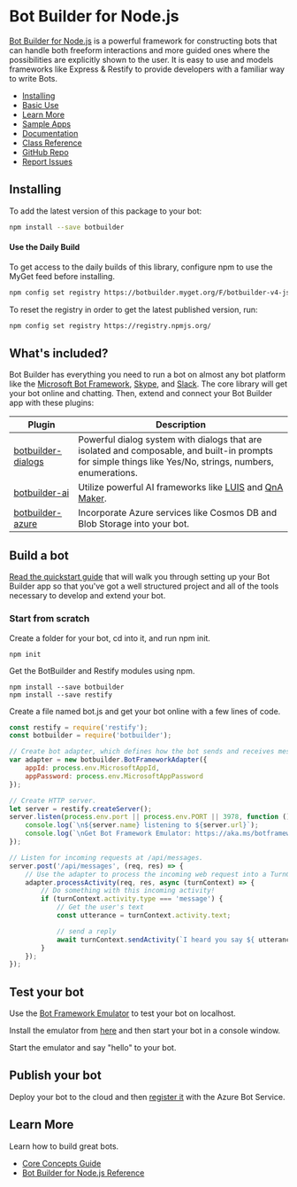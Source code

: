 # Bot Builder for Node.js
[Bot Builder for Node.js](http://docs.botframework.com/builder/node/overview/) is a powerful framework for constructing bots that can handle both freeform interactions and more guided ones where the possibilities are explicitly shown to the user. It is easy to use and models frameworks like Express & Restify to provide developers with a familiar way to write Bots.

- [Installing](#installing)
- [Basic Use](#build-a-bot)
- [Learn More](#learn-more)
- [Sample Apps](https://github.com/Microsoft/BotBuilder-Samples)
- [Documentation](https://docs.microsoft.com/en-us/azure/bot-service/bot-service-overview-introduction?view=azure-bot-service-4.0)
- [Class Reference](https://docs.microsoft.com/en-us/javascript/api/botbuilder/)
- [GitHub Repo](https://github.com/Microsoft/botbuilder-js)
- [Report Issues](https://github.com/Microsoft/botbuilder-js/issues)

## Installing
To add the latest version of this package to your bot:

```bash
npm install --save botbuilder
```

#### Use the Daily Build

To get access to the daily builds of this library, configure npm to use the MyGet feed before installing.

```bash
npm config set registry https://botbuilder.myget.org/F/botbuilder-v4-js-daily/npm/
```

To reset the registry in order to get the latest published version, run:
```bash
npm config set registry https://registry.npmjs.org/
```

## What's included?

Bot Builder has everything you need to run a bot on almost any bot platform like the [Microsoft Bot Framework](http://botframework.com), [Skype](http://skype.com), and [Slack](http://slack.com). The core library will get your bot online and chatting.
Then, extend and connect your Bot Builder app with these plugins:

| Plugin | Description
|--- |---
| [botbuilder-dialogs](https://github.com/microsoft/botbuilder-js/tree/master/libraries/botbuilder-dialogs/README.md) | Powerful dialog system with dialogs that are isolated and composable, and built-in prompts for simple things like Yes/No, strings, numbers, enumerations.
| [botbuilder-ai](https://github.com/microsoft/botbuilder-js/tree/master/libraries/botbuilder-dialogs/README.md) | Utilize powerful AI frameworks like [LUIS](https://luis.ai) and [QnA Maker](https://qnamaker.ai).
| [botbuilder-azure](https://github.com/microsoft/botbuilder-js/tree/master/libraries/botbuilder-azure/README.md) | Incorporate Azure services like Cosmos DB and Blob Storage into your bot.

## Build a bot
[Read the quickstart guide](https://docs.microsoft.com/en-us/azure/bot-service/javascript/bot-builder-javascript-quickstart?view=azure-bot-service-4.0) 
that will walk you through setting up your Bot Builder app so that you've got a well structured project and
all of the tools necessary to develop and extend your bot.
 
### Start from scratch
Create a folder for your bot, cd into it, and run npm init.

```
npm init
```
    
Get the BotBuilder and Restify modules using npm.

```
npm install --save botbuilder
npm install --save restify
```
    
Create a file named bot.js and get your bot online with a few lines of code.
 
```javascript
const restify = require('restify');
const botbuilder = require('botbuilder');

// Create bot adapter, which defines how the bot sends and receives messages.
var adapter = new botbuilder.BotFrameworkAdapter({
    appId: process.env.MicrosoftAppId,
    appPassword: process.env.MicrosoftAppPassword
});

// Create HTTP server.
let server = restify.createServer();
server.listen(process.env.port || process.env.PORT || 3978, function () {
    console.log(`\n${server.name} listening to ${server.url}`);
    console.log(`\nGet Bot Framework Emulator: https://aka.ms/botframework-emulator`);
});

// Listen for incoming requests at /api/messages.
server.post('/api/messages', (req, res) => {
    // Use the adapter to process the incoming web request into a TurnContext object.
    adapter.processActivity(req, res, async (turnContext) => {
        // Do something with this incoming activity!
        if (turnContext.activity.type === 'message') {            
            // Get the user's text
            const utterance = turnContext.activity.text;

            // send a reply
            await turnContext.sendActivity(`I heard you say ${ utterance }`);
        }
    });
});
```

## Test your bot
Use the [Bot Framework Emulator](https://docs.microsoft.com/en-us/azure/bot-service/bot-service-debug-emulator?view=azure-bot-service-4.0) to test your bot on localhost. 

Install the emulator from [here](https://aka.ms/botframework-emulator) and then start your bot in a console window.
    
Start the emulator and say "hello" to your bot.

## Publish your bot
Deploy your bot to the cloud and then [register it](https://docs.microsoft.com/en-us/azure/bot-service/bot-service-quickstart?view=azure-bot-service-4.0) with the Azure Bot Service.

## Learn More
Learn how to build great bots.

* [Core Concepts Guide](http://docs.botframework.com/builder/node/guides/core-concepts/)
* [Bot Builder for Node.js Reference](https://docs.microsoft.com/en-us/javascript/api/botbuilder/)
